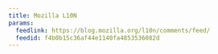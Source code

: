 ```yaml
---
title: Mozilla L10N
params:
  feedlink: https://blog.mozilla.org/l10n/comments/feed/
  feedid: f4b0b15c36af44e1140fa4853536082d
---
```


